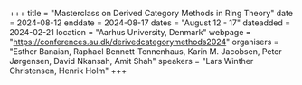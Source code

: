 +++
title = "Masterclass on Derived Category Methods in Ring Theory"
date = 2024-08-12
enddate = 2024-08-17
dates = "August 12 - 17"
dateadded = 2024-02-21
location = "Aarhus University, Denmark"
webpage = "https://conferences.au.dk/derivedcategorymethods2024"
organisers = "Esther Banaian, Raphael Bennett-Tennenhaus, Karin M. Jacobsen, Peter Jørgensen, David Nkansah, Amit Shah"
speakers = "Lars Winther Christensen, Henrik Holm"
+++
